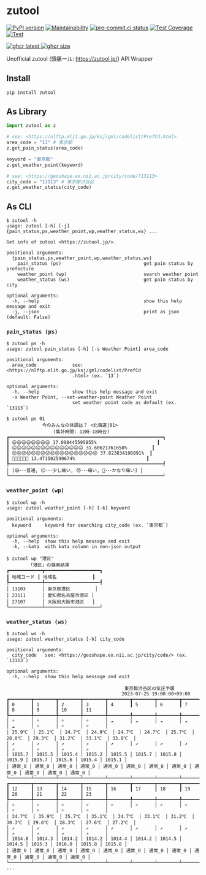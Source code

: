 # zutool

[![PyPI version](
  <https://badge.fury.io/py/zutool.svg>
  )](
  <https://badge.fury.io/py/zutool>
) [![Maintainability](
  <https://api.codeclimate.com/v1/badges/b999c03e104b0629e426/maintainability>
  )](
  <https://codeclimate.com/github/eggplants/zutool/maintainability>
) [![pre-commit.ci status](
  <https://results.pre-commit.ci/badge/github/eggplants/zutool/master.svg>
  )](
  <https://results.pre-commit.ci/latest/github/eggplants/zutool/master>
) [![Test Coverage](
  <https://api.codeclimate.com/v1/badges/b999c03e104b0629e426/test_coverage>
  )](
  <https://codeclimate.com/github/eggplants/zutool/test_coverage>
) [![Test](
  <https://github.com/eggplants/zutool/actions/workflows/test.yml/badge.svg>
  )](
  <https://github.com/eggplants/zutool/actions/workflows/test.yml>
)

[![ghcr latest](
  <https://ghcr-badge.deta.dev/eggplants/zutool/latest_tag?trim=major&label=latest>
 ) ![ghcr size](
  <https://ghcr-badge.deta.dev/eggplants/zutool/size>
)](
  <https://github.com/eggplants/zutool/pkgs/container/zutool>
)

Unofficial zutool (頭痛ール: <https://zutool.jp/>) API Wrapper

## Install

```bash
pip install zutool
```

## As Library

```python
import zutool as z

# see: <https://nlftp.mlit.go.jp/ksj/gml/codelist/PrefCd.html>
area_code = "13" # 東京都
z.get_pain_status(area_code)

keyword = "東京都"
z.get_weather_point(keyword)

# see: <https://geoshape.ex.nii.ac.jp/city/code/?13113>
city_code = "13113" # 東京都渋谷区
z.get_weather_status(city_code)
```

## As CLI

```shellsession
$ zutool -h
usage: zutool [-h] [-j] {pain_status,ps,weather_point,wp,weather_status,ws} ...

Get info of zutool <https://zutool.jp/>.

positional arguments:
  {pain_status,ps,weather_point,wp,weather_status,ws}
    pain_status (ps)                              get pain status by prefecture
    weather_point (wp)                            search weather point
    weather_status (ws)                           get pain status by city

optional arguments:
  -h, --help                                      show this help message and exit
  -j, --json                                      print as json (default: False)
```

### `pain_status (ps)`

```shellsession
$ zutool ps -h
usage: zutool pain_status [-h] [-s Weather Point] area_code

positional arguments:
  area_code             see: <https://nlftp.mlit.go.jp/ksj/gml/codelist/PrefCd
                        .html> (ex. `13`)

optional arguments:
  -h, --help            show this help message and exit
  -s Weather Point, --set-weather-point Weather Point
                        set weather point code as default (ex. `13113`)
```

```shellsession
$ zutool ps 01
             今のみんなの体調は？ <北海道|01>
                 (集計時間: 12時-18時台)
┏━━━━━━━━━━━━━━━━━━━━━━━━━━━━━━━━━━━━━━━━━━━━━━━━━━━━━━━━┓
┃ 😃😃😃😃😃😃😃😃 17.098445595855%                      ┃
┃ 😐😐😐😐😐😐😐😐😐😐😐😐😐😐😐 31.60621761658%         ┃
┃ 😞😞😞😞😞😞😞😞😞😞😞😞😞😞😞😞😞😞 37.823834196891%  ┃
┃ 🤯🤯🤯🤯🤯🤯 13.471502590674%                          ┃
┡━━━━━━━━━━━━━━━━━━━━━━━━━━━━━━━━━━━━━━━━━━━━━━━━━━━━━━━━┩
│ [😃･･･普通, 😐･･･少し痛い, 😞･･･痛い, 🤯･･･かなり痛い] │
└────────────────────────────────────────────────────────┘
```

### `weather_point (wp)`

```shellsession
$ zutool wp -h
usage: zutool weather_point [-h] [-k] keyword

positional arguments:
  keyword     keyword for searching city_code (ex. `東京都`)

optional arguments:
  -h, --help  show this help message and exit
  -k, --kata  with kata column in non-json output
```

```shellsession
$ zutool wp "港区"
        「港区」の検索結果
┏━━━━━━━━━━━━┳━━━━━━━━━━━━━━━━━━━━┓
┃ 地域コード ┃ 地域名             ┃
┡━━━━━━━━━━━━╇━━━━━━━━━━━━━━━━━━━━┩
│ 13103      │ 東京都港区         │
│ 23111      │ 愛知県名古屋市港区 │
│ 27107      │ 大阪府大阪市港区   │
└────────────┴────────────────────┘
```

### `weather_status (ws)`

```shellsession
$ zutool ws -h
usage: zutool weather_status [-h] city_code

positional arguments:
  city_code   see: <https://geoshape.ex.nii.ac.jp/city/code/> (ex. `13113`)

optional arguments:
  -h, --help  show this help message and exit
```

```shellsession
                                           東京都渋谷区の気圧予報
                                          2023-07-25 19:00:00+09:00
┏━━━━━━━━┳━━━━━━━━┳━━━━━━━━┳━━━━━━━━┳━━━━━━━━┳━━━━━━━━┳━━━━━━━━┳━━━━━━━━┳━━━━━━━━┳━━━━━━━━┳━━━━━━━━┳━━━━━━━━┓
┃ 0      ┃ 1      ┃ 2      ┃ 3      ┃ 4      ┃ 5      ┃ 6      ┃ 7      ┃ 8      ┃ 9      ┃ 10     ┃ 11     ┃
┡━━━━━━━━╇━━━━━━━━╇━━━━━━━━╇━━━━━━━━╇━━━━━━━━╇━━━━━━━━╇━━━━━━━━╇━━━━━━━━╇━━━━━━━━╇━━━━━━━━╇━━━━━━━━╇━━━━━━━━┩
│ ☼      │ ☼      │ ☼      │ ☼      │ ☁      │ ☁      │ ☁      │ ☁      │ ☁      │ ☼      │ ☼      │ ☼      │
│ 25.9℃  │ 25.1℃  │ 24.7℃  │ 24.9℃  │ 24.7℃  │ 24.7℃  │ 25.7℃  │ 28.0℃  │ 29.3℃  │ 31.2℃  │ 33.1℃  │ 33.8℃  │
│ ↗      │ ↗      │ ↗      │ ↗      │ ↗      │ ↗      │ ↗      │ ↗      │ ↗      │ ↗      │ ↗      │ ↗      │
│ 1015.7 │ 1015.5 │ 1015.4 │ 1015.2 │ 1015.5 │ 1015.7 │ 1015.8 │ 1015.9 │ 1015.7 │ 1015.6 │ 1015.4 │ 1015.1 │
│ 通常_0 │ 通常_0 │ 通常_0 │ 通常_0 │ 通常_0 │ 通常_0 │ 通常_0 │ 通常_0 │ 通常_0 │ 通常_0 │ 通常_0 │ 通常_0 │
└────────┴────────┴────────┴────────┴────────┴────────┴────────┴────────┴────────┴────────┴────────┴────────┘
┏━━━━━━━━┳━━━━━━━━┳━━━━━━━━┳━━━━━━━━┳━━━━━━━━┳━━━━━━━━┳━━━━━━━━┳━━━━━━━━┳━━━━━━━━┳━━━━━━━━┳━━━━━━━━┳━━━━━━━━┓
┃ 12     ┃ 13     ┃ 14     ┃ 15     ┃ 16     ┃ 17     ┃ 18     ┃ 19     ┃ 20     ┃ 21     ┃ 22     ┃ 23     ┃
┡━━━━━━━━╇━━━━━━━━╇━━━━━━━━╇━━━━━━━━╇━━━━━━━━╇━━━━━━━━╇━━━━━━━━╇━━━━━━━━╇━━━━━━━━╇━━━━━━━━╇━━━━━━━━╇━━━━━━━━┩
│ ☼      │ ☼      │ ☼      │ ☼      │ ☼      │ ☼      │ ☼      │ ☼      │ ☼      │ ☼      │ ☼      │ ☼      │
│ 34.7℃  │ 35.9℃  │ 35.7℃  │ 35.1℃  │ 34.7℃  │ 33.1℃  │ 31.2℃  │ 30.3℃  │ 29.6℃  │ 28.3℃  │ 27.6℃  │ 27.2℃  │
│ ↗      │ ↗      │ ↗      │ ↗      │ ↗      │ ↗      │ ↗      │ ↗      │ ↗      │ ↗      │ ↗      │ ↗      │
│ 1014.8 │ 1014.3 │ 1014.2 │ 1014.2 │ 1014.4 │ 1014.2 │ 1014.5 │ 1014.5 │ 1015.3 │ 1016.0 │ 1015.8 │ 1015.8 │
│ 通常_0 │ 通常_0 │ 通常_0 │ 通常_0 │ 通常_0 │ 通常_0 │ 通常_0 │ 通常_0 │ 通常_0 │ 通常_0 │ 通常_0 │ 通常_0 │
└────────┴────────┴────────┴────────┴────────┴────────┴────────┴────────┴────────┴────────┴────────┴────────┘
...
```
